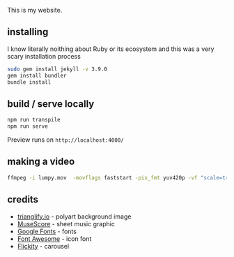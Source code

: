 This is my website.

## installing

I know literally noithing about Ruby or its ecosystem and this was a very scary
installation process

```bash
sudo gem install jekyll -v 3.9.0     
gem install bundler
bundle install
```

## build / serve locally

```bash
npm run transpile
npm run serve
```

Preview runs on `http://localhost:4000/`

## making a video

```bash
ffmpeg -i lumpy.mov  -movflags faststart -pix_fmt yuv420p -vf "scale=trunc(iw/2)*2:trunc(ih/2)*2" lumpy.mp4
```

## credits
- [trianglify.io](https://trianglify.io/) - polyart background image
- [MuseScore](https://musescore.org/en) - sheet music graphic
- [Google Fonts](https://fonts.google.com/) - fonts
- [Font Awesome](https://fontawesome.com/) - icon font
- [Flickity](https://flickity.metafizzy.co/) - carousel
